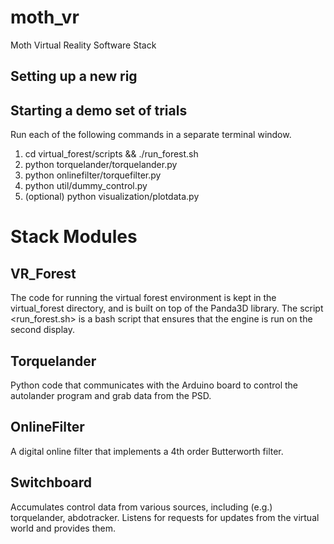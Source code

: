 moth_vr
=======

Moth Virtual Reality Software Stack

Setting up a new rig
--

Starting a demo set of trials
--

Run each of the following commands in a separate terminal window.
1. cd virtual_forest/scripts && ./run_forest.sh
2. python torquelander/torquelander.py
3. python onlinefilter/torquefilter.py
4. python util/dummy_control.py
5. (optional) python visualization/plotdata.py

Stack Modules
=============

VR_Forest
---------
The code for running the virtual forest environment is kept in the virtual_forest directory, and is built on top of the Panda3D library. The script <run_forest.sh> is a bash script that ensures that the engine is run on the second display.

Torquelander
------------
Python code that communicates with the Arduino board to control the autolander program and grab data from the PSD.

OnlineFilter
------------
A digital online filter that implements a 4th order Butterworth filter.

Switchboard
---
Accumulates control data from various sources, including (e.g.) torquelander, abdotracker. Listens for requests for updates from the virtual world and provides them.
